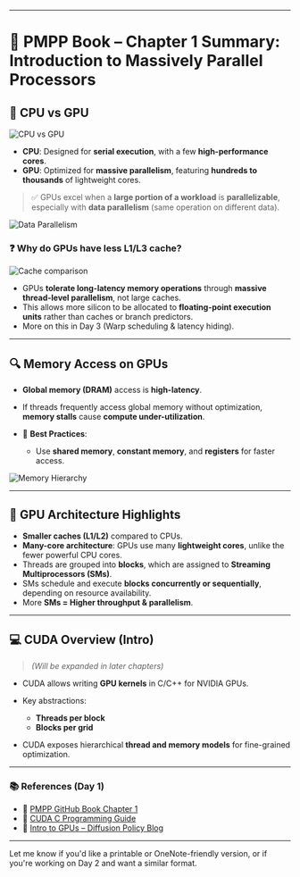 
---

# 📘 **PMPP Book – Chapter 1 Summary: Introduction to Massively Parallel Processors**

## 🚀 **CPU vs GPU**

![CPU vs GPU](https://github.com/user-attachments/assets/8ef5c315-4310-4a7a-8e19-3e90b1dbee99)

* **CPU**: Designed for **serial execution**, with a few **high-performance cores**.
* **GPU**: Optimized for **massive parallelism**, featuring **hundreds to thousands** of lightweight cores.

> ✅ GPUs excel when a **large portion of a workload** is **parallelizable**, especially with **data parallelism** (same operation on different data).

![Data Parallelism](https://github.com/user-attachments/assets/fd296e50-5974-497a-ab0c-616ddfae5396)

### ❓ Why do GPUs have less L1/L3 cache?

![Cache comparison](https://github.com/user-attachments/assets/852a8bb9-62ea-4432-b97b-d0a6870c0be3)

* GPUs **tolerate long-latency memory operations** through **massive thread-level parallelism**, not large caches.
* This allows more silicon to be allocated to **floating-point execution units** rather than caches or branch predictors.
* More on this in Day 3 (Warp scheduling & latency hiding).

---

## 🔍 **Memory Access on GPUs**

* **Global memory (DRAM)** access is **high-latency**.
* If threads frequently access global memory without optimization, **memory stalls** cause **compute under-utilization**.
* 🔧 **Best Practices**:

  * Use **shared memory**, **constant memory**, and **registers** for faster access.

![Memory Hierarchy](https://github.com/user-attachments/assets/fdc5aba5-849c-47ad-bafc-385d0069f9fa)

---

## 🧱 **GPU Architecture Highlights**

* **Smaller caches (L1/L2)** compared to CPUs.
* **Many-core architecture**: GPUs use many **lightweight cores**, unlike the fewer powerful CPU cores.
* Threads are grouped into **blocks**, which are assigned to **Streaming Multiprocessors (SMs)**.
* SMs schedule and execute **blocks concurrently or sequentially**, depending on resource availability.
* More **SMs = Higher throughput & parallelism**.

---

## 💻 **CUDA Overview (Intro)**

> *(Will be expanded in later chapters)*

* CUDA allows writing **GPU kernels** in C/C++ for NVIDIA GPUs.
* Key abstractions:

  * **Threads per block**
  * **Blocks per grid**
* CUDA exposes hierarchical **thread and memory models** for fine-grained optimization.

---

### 📚 **References (Day 1)**

* 📖 [PMPP GitHub Book Chapter 1](https://github.com/R100001/Programming-Massively-Parallel-Processors/tree/master/Chapters/Ch01%20-%20Introduction)
* 📘 [CUDA C Programming Guide](https://docs.nvidia.com/cuda/cuda-c-programming-guide/#performance-guidelines)
* 🧠 [Intro to GPUs – Diffusion Policy Blog](https://www.vrushankdes.ai/diffusion-policy-inference-optimization/part-i---intro-to-gpus)

---

Let me know if you'd like a printable or OneNote-friendly version, or if you're working on Day 2 and want a similar format.
